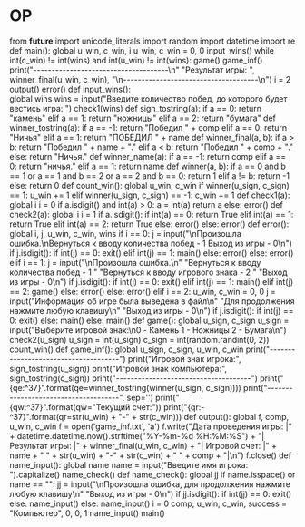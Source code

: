 # OP

from __future__ import unicode_literals
import random
import datetime
import re
def main():
    global u_win, c_win, i
    u_win, c_win = 0, 0
    input_wins()
    while int(c_win) != int(wins) and int(u_win) != int(wins):
        game()
        game_inf()	
    print("-------------------------------------\n"
          "Результат игры: ", winner_final(u_win, c_win),
          "\n-------------------------------------\n")
    i = 2
    output()
    error()
def input_wins():	
    global wins
    wins = input("Введите количество побед, до которого будет вестись игра: ")
    check1(wins)
def sign_tostring(a):
    if a == 0:
        return "камень"
    elif a == 1:
        return "ножницы"
    elif a == 2:
        return "бумага"
def winner_tostring(a):
    if a == -1:
        return "Победил " + comp
    elif a == 0:
            return "Ничья"
    elif a == 1:
            return "ПОБЕДИЛ " + name
def winner_final(a, b):
    if a > b:
        return "Победил " + name + "."
    elif a < b:
        return "Победил " + comp + "."
    else:
        return "Ничья."
def winner_name(a):
    if a == -1:
        return comp
    elif a == 0:
        return "ничья."
    elif a == 1:
        return name
      def winner(a, b):
    if a == 0 and b == 1 or a == 1 and b == 2 or a == 2 and b == 0:
        return 1
    elif a != b:
        return -1
    else:
        return 0
def count_win():
    global u_win, c_win
    if winner(u_sign, c_sign) == 1:
        u_win += 1
    elif winner(u_sign, c_sign) == -1:
        c_win += 1
def check1(a):
    global i
    i = 0
    if a.isdigit() and int(a) > 0:
        a = int(a)
        return a
    else:
        error()
    def check2(a):
    global i
    i = 1
    if a.isdigit():
        if int(a) == 0:
            return True
        elif int(a) == 1:
            return True
        elif int(a) == 2:
            return True
        else:
            error()
    else:
        error()
def error():
    global i, j, u_win, c_win, wins
    if i == 0:
        j = input("\nПроизошла ошибка.\nВернуться к вводу количества побед - 1     Выход из игры - 0\n")
        if j.isdigit():
            if int(j) == 0:
                exit()
            elif int(j) == 1:
                main()
            else:
                error()
        else:
                error()
    elif i == 1:
        j = input("\nПроизошла ошибка.\n"
                  "Вернуться к вводу количества побед - 1     "
                  "Вернуться к вводу игрового знака - 2     "
                  "Выход из игры - 0\n")
        if j.isdigit():
            if int(j) == 0:
                exit()
            elif int(j) == 1:
                main()
            elif int(j) == 2:
                game()
            else:
                error()
        else:
                error()
    elif i == 2:
        u_win, c_win = 0, 0
        j = input("Информация об игре была выведена в файл\n"
                  "Для продолжения нажмите любую клавишу\n"
                  "Выход из игры - 0\n")
        if j.isdigit():
            if int(j) == 0:
                exit()
            else:
                main()
        else:
            main()
def game():
    global u_sign, c_sign
    u_sign = input("Выберите игровой знак:\n0 - Камень    1 - Ножницы   2 - Бумага\n")
    check2(u_sign)
    u_sign = int(u_sign)
    c_sign = int(random.randint(0, 2))
    count_win()
def game_inf():
    global u_sign, c_sign, u_win, c_win
    print("-------------------------------------")
    print("Игровой знак игрока:", sign_tostring(u_sign))
    print("Игровой знак компьютера:", sign_tostring(c_sign))
    print("-------------------------------------")
    print("{qe:^37}".format(qe=winner_tostring(winner(u_sign, c_sign))))
    print("-------------------------------------",
          sep='')
    print("{qw:^37}".format(qw="Текущий счет:"))
    print("{qr:-^37}".format(qr=str(u_win) + "-" + str(c_win)))
def output():
    global f, comp, u_win, c_win
    f = open('game_inf.txt', 'a')
    f.write("Дата проведения игры: |" + datetime.datetime.now().strftime("%Y-%m-%d %H:%M:%S") +
            "|    Результат игры: |" + winner_final(u_win, c_win) +
            "|    Игровой счет: |" + name + " " + str(u_win) + "-" + str(c_win) + " " + comp +
            "|\n")
    f.close()
def name_input():
    global name
    name = input("Введите имя игрока: ").capitalize()
    name_check()
def name_check():
    global jj
    if name.isspace() or name == "":
        jj = input("\nПроизошла ошибка, для продолжения нажмите любую клавишу\n"
                   "Выход из игры - 0\n")
        if jj.isdigit():
            if int(jj) == 0:
                exit()
            else:
                name_input()
        else:
               name_input()
i = 0
comp, u_win, c_win, success = "Компьютер", 0, 0, 1
name_input()
main()

